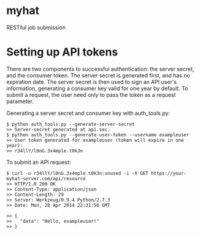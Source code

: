 myhat
=====

RESTful job submission


# Setting up API tokens
There are two components to successful authentication: the server secret, and the consumer token. The server secret is generated first, and has no expiration date. The server secret is then used to sign an API user's information, generating a consumer key valid for one year by default. To submit a request, the user need only to pass the token as a request parameter.

Generating a server secret and consumer key with auth_tools.py:
```
$ python auth_tools.py --generate-server-secret
>> Server-secret generated at api.sec.
$ python auth_tools.py --generate-user-token --username exampleuser
>> User token generated for exampleuser (token will expire in one year):
>> r34llY/l0nG.3x4mple.t0k3n
```

To submit an API request:
```
$ curl -u r34llY/l0nG.3x4mple.t0k3n:unused -i -X GET https://your-myhat-server.com/api/resource
>> HTTP/1.0 200 OK
>> Content-Type: application/json
>> Content-Length: 29
>> Server: Werkzeug/0.9.4 Python/2.7.3
>> Date: Mon, 28 Apr 2014 22:31:56 GMT

>> {
>>   "data": "Hello, exampleuser!"
>> }
```

